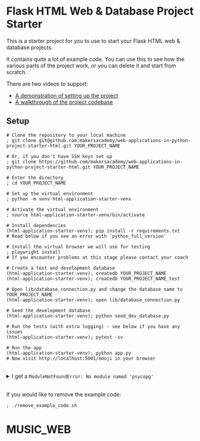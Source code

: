 # Flask HTML Web & Database Project Starter

This is a starter project for you to use to start your Flask HTML web & database
projects.

It contains quite a lot of example code. You can use this to see how the various
parts of the project work, or you can delete it and start from scratch.

There are two videos to support:

* [A demonstration of setting up the project](https://www.youtube.com/watch?v=YStsRfMVx44&t=0s)
* [A walkthrough of the project codebase](https://www.youtube.com/watch?v=YStsRfMVx44&t=314s)

## Setup

```shell
# Clone the repository to your local machine
; git clone git@github.com:makersacademy/web-applications-in-python-project-starter-html.git YOUR_PROJECT_NAME

# Or, if you don't have SSH keys set up
; git clone https://github.com/makersacademy/web-applications-in-python-project-starter-html.git YOUR_PROJECT_NAME

# Enter the directory
; cd YOUR_PROJECT_NAME

# Set up the virtual environment
; python -m venv html-application-starter-venv

# Activate the virtual environment
; source html-application-starter-venv/bin/activate 

# Install dependencies
(html-application-starter-venv); pip install -r requirements.txt
# Read below if you see an error with `python_full_version`

# Install the virtual browser we will use for testing
; playwright install
# If you encounter problems at this stage please contact your coach

# Create a test and development database
(html-application-starter-venv); createdb YOUR_PROJECT_NAME
(html-application-starter-venv); createdb YOUR_PROJECT_NAME_test

# Open lib/database_connection.py and change the database name to YOUR_PROJECT_NAME
(html-application-starter-venv); open lib/database_connection.py

# Seed the development database
(html-application-starter-venv); python seed_dev_database.py

# Run the tests (with extra logging) - see below if you have any issues
(html-application-starter-venv); pytest -sv

# Run the app
(html-application-starter-venv); python app.py
# Now visit http://localhost:5001/emoji in your browser
```

<br>
<details>
  <summary>I get a <code>ModuleNotFoundError: No module named 'psycopg'</code></summary>
  <br>
If, after activating your <code>venv</code> and installing dependencies, you see this error when running <code>pytest</code>, please deactivate and reactivate your <code>venv</code>. This should solve the problem - if not, contact your coach.
</details>
<br>

If you would like to remove the example code:

```shell
; ./remove_example_code.sh
```
# MUSIC_WEB
